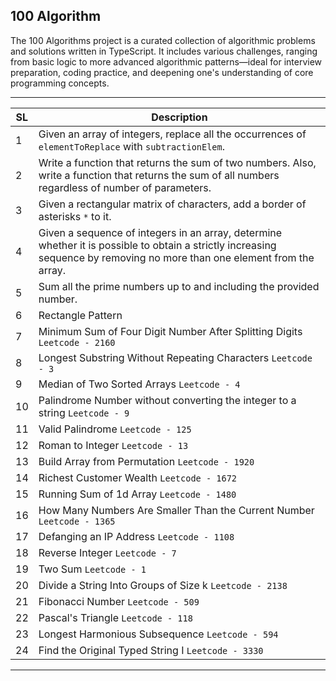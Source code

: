 ## 100 Algorithm

The 100 Algorithms project is a curated collection of algorithmic problems and solutions written in TypeScript. It includes various challenges, ranging from basic logic to more advanced algorithmic patterns—ideal for interview preparation, coding practice, and deepening one's understanding of core programming concepts.

---

| SL | Description |
|----|-------------|
| 1  | Given an array of integers, replace all the occurrences of `elementToReplace` with `subtractionElem`. |
| 2  | Write a function that returns the sum of two numbers. Also, write a function that returns the sum of all numbers regardless of number of parameters. |
| 3  | Given a rectangular matrix of characters, add a border of asterisks `*` to it. |
| 4  | Given a sequence of integers in an array, determine whether it is possible to obtain a strictly increasing sequence by removing no more than one element from the array. |
| 5  | Sum all the prime numbers up to and including the provided number. |
| 6  | Rectangle Pattern |
| 7  | Minimum Sum of Four Digit Number After Splitting Digits `Leetcode - 2160` |
| 8  | Longest Substring Without Repeating Characters `Leetcode - 3` |
| 9  | Median of Two Sorted Arrays `Leetcode - 4` |
| 10  | Palindrome Number without converting the integer to a string `Leetcode - 9` |
| 11  | Valid Palindrome `Leetcode - 125` |
| 12  | Roman to Integer `Leetcode - 13` |
| 13  | Build Array from Permutation `Leetcode - 1920` |
| 14  | Richest Customer Wealth `Leetcode - 1672` |
| 15  | Running Sum of 1d Array `Leetcode - 1480` |
| 16  | How Many Numbers Are Smaller Than the Current Number `Leetcode - 1365` |
| 17  | Defanging an IP Address `Leetcode - 1108` |
| 18  | Reverse Integer `Leetcode - 7` |
| 19  | Two Sum `Leetcode - 1` |
| 20  | Divide a String Into Groups of Size k `Leetcode - 2138` |
| 21  | Fibonacci Number `Leetcode - 509` |
| 22  | Pascal's Triangle `Leetcode - 118` |
| 23  | Longest Harmonious Subsequence `Leetcode - 594` |
| 24  | Find the Original Typed String I `Leetcode - 3330` |

---